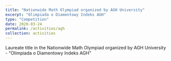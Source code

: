 ```yaml
---
title: "Nationwide Math Olympiad organized by AGH University"
excerpt: "Olimpiada o Diamentowy Indeks AGH"
type: "Competition"
date: 2020-03-24
permalink: /activities/agh
collection: activities
---
```


Laureate title in the Nationwide Math Olympiad organized by AGH University - "Olimpiada o Diamentowy Indeks AGH"